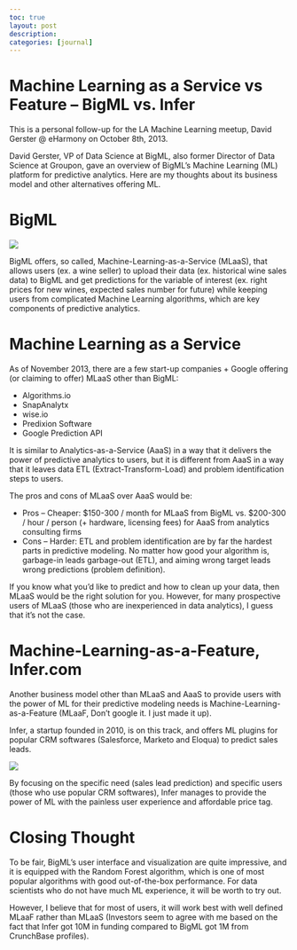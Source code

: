 ```yaml
---
toc: true
layout: post
description:
categories: [journal]
---
```

# Machine Learning as a Service vs Feature – BigML vs. Infer

This is a personal follow-up for the LA Machine Learning meetup, David Gerster @ eHarmony on October 8th, 2013.

David Gerster, VP of Data Science at BigML, also former Director of Data Science at Groupon, gave an overview of BigML’s Machine Learning (ML) platform for predictive analytics. Here are my thoughts about its business model and other alternatives offering ML.

# BigML

[![](https://img.youtube.com/vi/JVM8qIn3xPQ/0.jpg)](https://youtu.be/JVM8qIn3xPQ)

BigML offers, so called, Machine-Learning-as-a-Service (MLaaS), that allows users (ex. a wine seller) to upload their data (ex. historical wine sales data) to BigML and get predictions for the variable of interest (ex. right prices for new wines, expected sales number for future) while keeping users from complicated Machine Learning algorithms, which are key components of predictive analytics.

# Machine Learning as a Service

As of November 2013, there are a few start-up companies + Google offering (or claiming to offer) MLaaS other than BigML:

* Algorithms.io
* SnapAnalytx
* wise.io
* Predixion Software
* Google Prediction API

It is similar to Analytics-as-a-Service (AaaS) in a way that it delivers the power of predictive analytics to users, but it is different from AaaS in a way that it leaves data ETL (Extract-Transform-Load) and problem identification steps to users.

The pros and cons of MLaaS over AaaS would be:

* Pros – Cheaper: $150-300 / month for MLaaS from BigML vs. $200-300 / hour / person (+ hardware, licensing fees) for AaaS from analytics consulting firms
* Cons – Harder: ETL and problem identification are by far the hardest parts in predictive modeling.  No matter how good your algorithm is, garbage-in leads garbage-out (ETL), and aiming wrong target leads wrong predictions (problem definition).

If you know what you’d like to predict and how to clean up your data, then MLaaS would be the right solution for you.  However, for many prospective users of MLaaS (those who are inexperienced in data analytics), I guess that it’s not the case.

# Machine-Learning-as-a-Feature, Infer.com

Another business model other than MLaaS and AaaS to provide users with the power of ML for their predictive modeling needs is Machine-Learning-as-a-Feature (MLaaF, Don’t google it.  I just made it up).

Infer, a startup founded in 2010, is on this track, and offers ML plugins for popular CRM softwares (Salesforce, Marketo and Eloqua) to predict sales leads.

[![](https://img.youtube.com/vi/AGwDuOU9sbU/0.jpg)](https://youtu.be/AGwDuOU9sbU)

By focusing on the specific need (sales lead prediction) and  specific users (those who use popular CRM softwares), Infer manages to provide the power of ML with the painless user experience and affordable price tag.

# Closing Thought

To be fair, BigML’s user interface and visualization are quite impressive, and it is equipped with the Random Forest algorithm, which is one of most popular algorithms with good out-of-the-box performance.  For data scientists who do not have much ML experience, it will be worth to try out.

However, I believe that for most of users, it will work best with well defined MLaaF rather than MLaaS (Investors seem to agree with me based on the fact that Infer got 10M in funding compared to BigML got 1M from CrunchBase profiles).